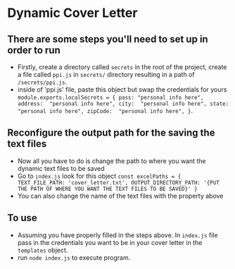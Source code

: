 # Dynamic Cover Letter
## There are some steps you'll need to set up in order to run
- Firstly, create a directory called ``secrets`` in the root of the project, create a file called ``ppi.js`` in ``secrets/`` directory resulting in a path of ``/secrets/ppi.js``.
- inside of 'ppi.js' file, paste this object but swap the credentials for yours
`module.exports.localSecrets = {
    pass: "personal info here",
    address:  "personal info here",
    city:  "personal info here",
    state:  "personal info here",
    zipCode:  "personal info here",
}`.

## Reconfigure the output path for the saving the text files
- Now all you have to do is change the path to where you want the dynamic text files to be saved
- Go to ``index.js`` look for this object `const excelPaths = {
    TEXT_FILE_PATH: 'cover_letter.txt',
    OUTPUT_DIRECTORY_PATH: '{PUT THE PATH OF WHERE YOU WANT THE TEXT FILES TO BE SAVED}'
}`
- You can also change the name of the text files with the property above


## To use
- Assuming you have properly filled in the steps above. In ``index.js`` file  pass in the credentials you want to be in your cover letter in the ``templates`` object.
- run ``node index.js`` to execute program.
  
